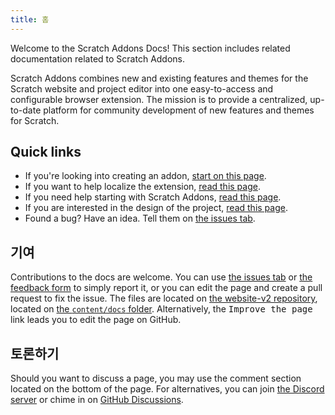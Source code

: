```yaml
---
title: 홈
---
```


Welcome to the Scratch Addons Docs! This section includes related documentation related to Scratch Addons.

Scratch Addons combines new and existing features and themes for the Scratch website and project editor into one easy-to-access and configurable browser extension. The mission is to provide a centralized, up-to-date platform for community development of new features and themes for Scratch.

## Quick links

- If you're looking into creating an addon, [start on this page](develop/getting-started/creating-an-addon).
- If you want to help localize the extension, [read this page](localization/joining-the-localization-team).
- If you need help starting with Scratch Addons, [read this page](getting-started/quick-start).
- If you are interested in the design of the project, [read this page](reference/design).
- Found a bug? Have an idea. Tell them on [the issues tab](https://github.com/ScratchAddons/ScratchAddons/issues).

## 기여

Contributions to the docs are welcome. You can use [the issues tab](https://github.com/ScratchAddons/website-v2/issues) or [the feedback form](../feedback) to simply report it, or you can edit the page and create a pull request to fix the issue. The files are located on [the website-v2 repository](https://github.com/ScratchAddons/website-v2), located on [the `content/docs` folder](https://github.com/ScratchAddons/website-v2/tree/master/content/docs). Alternatively, the <kbd>Improve the page</kbd> link leads you to edit the page on GitHub.

## 토론하기

Should you want to discuss a page, you may use the comment section located on the bottom of the page. For alternatives, you can join [the Discord server](https://discord.gg/R5NBqwMjNc) or chime in on [GitHub Discussions](https://github.com/ScratchAddons/ScratchAddons/discussions).
